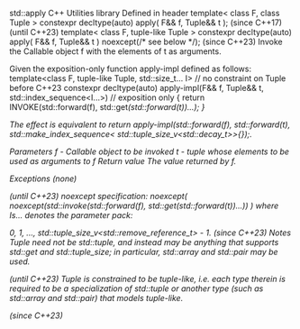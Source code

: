 std::apply
 C++ Utilities library
Defined in header <tuple>
template< class F, class Tuple >
constexpr decltype(auto) apply( F&& f, Tuple&& t );
(since C++17)
(until C++23)
template< class F, tuple-like Tuple >
constexpr decltype(auto) apply( F&& f, Tuple&& t ) noexcept(/* see below */);
(since C++23)
Invoke the Callable object f with the elements of t as arguments.

Given the exposition-only function apply-impl defined as follows: template<class F, tuple-like Tuple, std::size_t... I> // no constraint on Tuple before C++23
constexpr decltype(auto)
    apply-impl(F&& f, Tuple&& t, std::index_sequence<I...>) // exposition only
{
    return INVOKE(std::forward<F>(f), std::get<I>(std::forward<Tuple>(t))...);
}


The effect is equivalent to return apply-impl(std::forward<F>(f), std::forward<Tuple>(t),
                  std::make_index_sequence<
                      std::tuple_size_v<std::decay_t<Tuple>>>{});.

Parameters
f	-	Callable object to be invoked
t	-	tuple whose elements to be used as arguments to f
Return value
The value returned by f.

Exceptions
(none)

(until C++23)
noexcept specification:
noexcept(
    noexcept(std::invoke(std::forward<F>(f),
                         std::get<Is>(std::forward<Tuple>(t))...))
)
where Is... denotes the parameter pack:

0, 1, ..., std::tuple_size_v<std::remove_reference_t<Tuple>> - 1.
(since C++23)
Notes
Tuple need not be std::tuple, and instead may be anything that supports std::get and std::tuple_size; in particular, std::array and std::pair may be used.

(until C++23)
Tuple is constrained to be tuple-like, i.e. each type therein is required to be a specialization of std::tuple or another type (such as std::array and std::pair) that models tuple-like.

(since C++23)